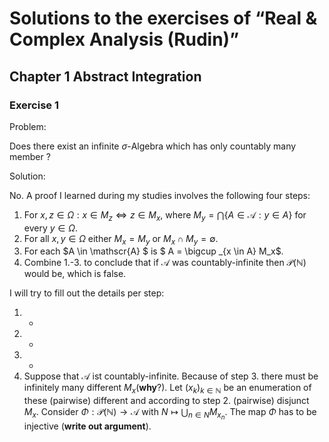 # Solutions to the exercises of “Real & Complex Analysis (Rudin)”



## Chapter 1 Abstract Integration

### Exercise 1 

Problem:

Does there exist an infinite $\sigma$-Algebra which has only countably many member ?

Solution:

No. A proof I learned during my studies involves the following four steps:

1. For $x,z \in \Omega: x \in M_z \Leftrightarrow z \in M_x$, where $M_y = \bigcap \{A \in \mathscr{A}: y \in A\}$ for every $y \in \Omega$.
2. For all $x,y \in \Omega$ either $M_x = M_y$ or $M_x \cap M_y = \emptyset$.
3. For each $A \in \mathscr{A} $ is $ A = \bigcup _{x \in A} M_x$.
4. Combine 1.-3. to conclude that if $\mathscr{A}$ was countably-infinite then $\mathscr{P}(\mathbb{N})$ would be, which is false.

I will try to fill out the details per step:

1. -
2. -
3. -
4. Suppose that $\mathscr{A}$ ist countably-infinite. Because of step 3. there must be infinitely many different $M_x$(**why**?). Let $(x_k)_{k \in \mathbb{N}}$ be an enumeration of these (pairwise) different and according to step 2. (pairwise) disjunct $M_x$. Consider $\Phi: \mathscr{P}(\mathbb{N} )\rightarrow \mathscr{A}$ with $N \mapsto \bigcup_{n \in N} M_{x_n}$. The map $\Phi$ has to be injective (**write out argument**).

